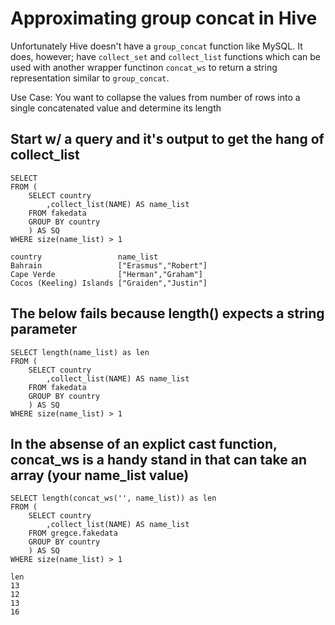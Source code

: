 # Approximating group concat in Hive

Unfortunately Hive doesn't have a `group_concat` function like MySQL. It does, however; have `collect_set` and `collect_list` functions which can be used with another wrapper functinon `concat_ws` to return a string representation similar to `group_concat`. 

Use Case:
You want to collapse the values from number of rows into a single concatenated value and determine its length

## Start w/ a query and it's output to get the hang of collect_list

```
SELECT
FROM (
    SELECT country 
        ,collect_list(NAME) AS name_list 
    FROM fakedata
    GROUP BY country 
    ) AS SQ
WHERE size(name_list) > 1 

country                 name_list
Bahrain                 ["Erasmus","Robert"]
Cape Verde              ["Herman","Graham"]
Cocos (Keeling) Islands ["Graiden","Justin"]
```

## The below fails because length() expects a string parameter

```
SELECT length(name_list) as len
FROM (
    SELECT country
        ,collect_list(NAME) AS name_list
    FROM fakedata
    GROUP BY country
    ) AS SQ
WHERE size(name_list) > 1
```

## In the absense of an explict cast function, concat\_ws is a handy stand in that can take an array (your name_list value)

```
SELECT length(concat_ws('', name_list)) as len
FROM (
    SELECT country
        ,collect_list(NAME) AS name_list
    FROM gregce.fakedata
    GROUP BY country
    ) AS SQ
WHERE size(name_list) > 1

len
13
12
13
16
```


